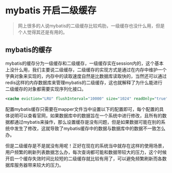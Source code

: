 # mybatis 开启二级缓存

> 网上很多的人说mybatis的二级缓存比较鸡肋，一级缓存也没什么用，但是个人觉得其还是有用的。

## mybatis的缓存

mybatis的缓存分为一级缓存和二级缓存，一级缓存实在session内的，这个基本上没什么用，我们主要说二级缓存，二级缓存的实现方式是通过在内存中维护一个字典对象来实现的，内存中的读取速度自然是比数据库读取快的，当然还可以通过redis这样的内存数据库来管理mybatis的二级缓存，这也就解释了为什么能进行二级缓存的对象都需要实现序列化接口。

````xml
<cache eviction="LRU" flushInterval="10000" size="1024" readOnly="true"/>
````
配置mybatis缓存只需要在mapper文件当中设置以下的配置即可，每个配置的具体说明可以查看官网，如果数据库中的数据旨在一个系统中进行修改，且所有的数据都通过mybatis来操作，那么设置缓存是没有问题，但是如果数据可能在别的系统中发生了修改，这就导致了mybatis缓存中的数据与数据库中的数据不一致怎么办。

但是二级缓存是不是就没有用呢！正好在现在的系统当中就存在这样的使用场景，用户频繁的刷新列表数据怎么办，每次查询都可能和数据带较大的压力，这个时候开启一个缓存失效时间比较短的二级缓存就比较有用了，可以避免频繁刷新而各数据库服务器带来较大的压力。
